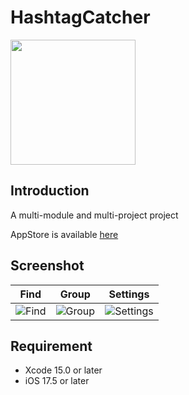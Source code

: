 # HashtagCatcher

<img src="https://github.com/user-attachments/assets/84f421e9-19cf-41f8-807d-129700b5fac8" width="200">

## Introduction

A multi-module and multi-project project

AppStore is available [here](https://apps.apple.com/jp/app/%E3%83%8F%E3%83%83%E3%82%B7%E3%83%A5%E3%82%BF%E3%82%B0%E7%AE%A1%E7%90%86%E6%89%8B%E5%B8%B3-%E3%83%AF%E3%83%B3%E3%82%BF%E3%83%83%E3%83%97%E3%81%A7%E3%83%8F%E3%83%83%E3%82%B7%E3%83%A5%E3%82%BF%E3%82%B0%E3%82%92%E7%AE%A1%E7%90%86/id1568648119)

## Screenshot

| Find | Group | Settings |
|:---:|:---:|:---:|
| <image src="https://github.com/user-attachments/assets/bd6017d1-efc1-4f55-81b3-80e5bdf6a37a" alt="Find"> | <image src="https://github.com/user-attachments/assets/0c991d28-46d3-45c3-b28f-08d122318636" alt="Group"> | <image src="https://github.com/user-attachments/assets/814e86ef-c216-4fe3-b6dd-302db59dd5a5" alt="Settings"> |

## Requirement

- Xcode 15.0 or later
- iOS 17.5 or later
